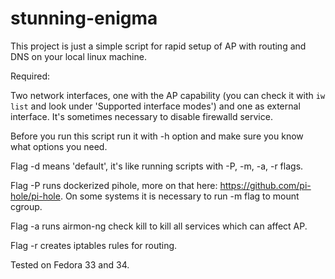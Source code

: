 # stunning-enigma

This project is just a simple script for rapid setup of AP with routing and DNS on your local linux machine.

Required:

Two network interfaces, one with the AP capability (you can check it with `iw list` and look under 'Supported interface modes') and one as external interface.
It's sometimes necessary to disable firewalld service.

Before you run this script run it with -h option and make sure you know what options you need.

Flag -d means 'default', it's like running scripts with -P, -m, -a, -r flags.

Flag -P runs dockerized pihole, more on that here: https://github.com/pi-hole/pi-hole. On some systems it is necessary to run -m flag to mount cgroup.

Flag -a runs airmon-ng check kill to kill all services which can affect AP.

Flag -r creates iptables rules for routing.

Tested on Fedora 33 and 34.
